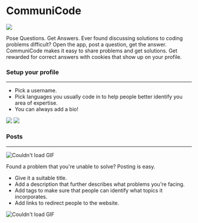 

# CommuniCode
<img src="https://i.imgur.com/SJPfa9D.png">

Pose Questions. Get Answers. 
Ever found discussing solutions to coding problems difficult? 
Open the app, post a question, get the answer. 
CommuniCode makes it easy to share problems and get solutions. Get rewarded for correct answers with cookies that show up on your profile. 

### Setup your profile
---
 - Pick a username. <br>
 - Pick languages you usually code in to help people better identify you area of expertise. 
 - You can always add a bio!
<p>
<img src="https://i.imgur.com/Onr2VGU.png">
 <img src="https://i.imgur.com/bKX1ejn.png">
</p>




### Posts
---
![Couldn't load GIF](https://media1.giphy.com/media/zFPnB9rLFbFhUO2SYs/giphy.gif)

Found a problem that you're unable to solve? Posting is easy.
 - Give it a suitable title.
 - Add a description that further describes what problems you're facing.
 - Add tags to make sure that people can identify what topics it incorporates.
 - Add links to redirect people to the website.
 
 ![Couldn't load GIF](https://media.giphy.com/media/47LgOOioIm2N63f6a9/giphy.gif)





